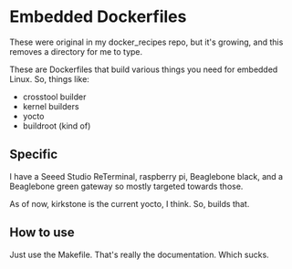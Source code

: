 # Embedded Dockerfiles

These were original in my docker_recipes repo, but it's growing, and this removes a directory for me to type.

These are Dockerfiles that build various things you need for embedded Linux. So, things like:
 - crosstool builder
 - kernel builders
 - yocto
 - buildroot (kind of)

## Specific

I have a Seeed Studio ReTerminal, raspberry pi, Beaglebone black, and a Beaglebone green gateway so mostly targeted towards those.

As of now, kirkstone is the current yocto, I think. So, builds that.

## How to use

Just use the Makefile. That's really the documentation. Which sucks.
